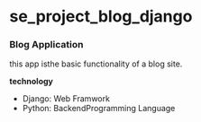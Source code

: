 # se_project_blog_django

### Blog Application

this app isthe basic functionality of a blog site.

**technology**

- Django: Web Framwork
- Python: BackendProgramming Language

